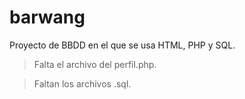 # barwang
Proyecto de BBDD en el que se usa HTML, PHP y SQL.

>Falta el archivo del perfil.php.

>Faltan los archivos .sql.
